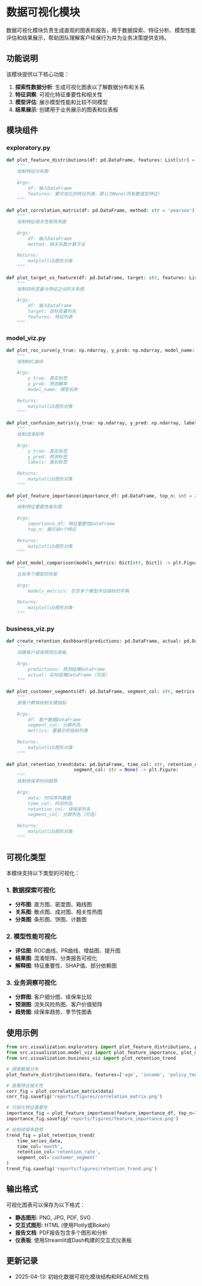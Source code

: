 # 数据可视化模块

数据可视化模块负责生成直观的图表和报告，用于数据探索、特征分析、模型性能评估和结果展示，帮助团队理解客户续保行为并为业务决策提供支持。

## 功能说明

该模块提供以下核心功能：

1. **探索性数据分析**: 生成可视化图表以了解数据分布和关系
2. **特征洞察**: 可视化特征重要性和相关性
3. **模型评估**: 展示模型性能和比较不同模型
4. **结果展示**: 创建用于业务展示的图表和仪表板

## 模块组件

### exploratory.py

```python
def plot_feature_distributions(df: pd.DataFrame, features: List[str] = None) -> None:
    """
    绘制特征分布图
    
    Args:
        df: 输入DataFrame
        features: 要可视化的特征列表，默认为None(所有数值型特征)
    """
    
def plot_correlation_matrix(df: pd.DataFrame, method: str = 'pearson') -> plt.Figure:
    """
    绘制特征相关性矩阵热图
    
    Args:
        df: 输入DataFrame
        method: 相关系数计算方法
        
    Returns:
        matplotlib图形对象
    """
    
def plot_target_vs_feature(df: pd.DataFrame, target: str, features: List[str]) -> None:
    """
    绘制目标变量与特征之间的关系图
    
    Args:
        df: 输入DataFrame
        target: 目标变量列名
        features: 特征列表
    """
```

### model_viz.py

```python
def plot_roc_curve(y_true: np.ndarray, y_prob: np.ndarray, model_name: str = 'Model') -> plt.Figure:
    """
    绘制ROC曲线
    
    Args:
        y_true: 真实标签
        y_prob: 预测概率
        model_name: 模型名称
        
    Returns:
        matplotlib图形对象
    """
    
def plot_confusion_matrix(y_true: np.ndarray, y_pred: np.ndarray, labels: List[str] = None) -> plt.Figure:
    """
    绘制混淆矩阵
    
    Args:
        y_true: 真实标签
        y_pred: 预测标签
        labels: 类别标签
        
    Returns:
        matplotlib图形对象
    """
    
def plot_feature_importance(importance_df: pd.DataFrame, top_n: int = 20) -> plt.Figure:
    """
    绘制特征重要性条形图
    
    Args:
        importance_df: 特征重要性DataFrame
        top_n: 展示前n个特征
        
    Returns:
        matplotlib图形对象
    """
    
def plot_model_comparison(models_metrics: Dict[str, Dict]) -> plt.Figure:
    """
    比较多个模型的性能
    
    Args:
        models_metrics: 包含多个模型评估指标的字典
        
    Returns:
        matplotlib图形对象
    """
```

### business_viz.py

```python
def create_retention_dashboard(predictions: pd.DataFrame, actual: pd.DataFrame = None) -> None:
    """
    创建客户续保预测仪表板
    
    Args:
        predictions: 预测结果DataFrame
        actual: 实际结果DataFrame（可选）
    """
    
def plot_customer_segments(df: pd.DataFrame, segment_col: str, metrics: List[str]) -> plt.Figure:
    """
    按客户群体绘制关键指标
    
    Args:
        df: 客户数据DataFrame
        segment_col: 分群列名
        metrics: 要展示的指标列表
        
    Returns:
        matplotlib图形对象
    """
    
def plot_retention_trend(data: pd.DataFrame, time_col: str, retention_col: str, 
                         segment_col: str = None) -> plt.Figure:
    """
    绘制续保率时间趋势
    
    Args:
        data: 时间序列数据
        time_col: 时间列名
        retention_col: 续保率列名
        segment_col: 分群列名（可选）
        
    Returns:
        matplotlib图形对象
    """
```

## 可视化类型

本模块支持以下类型的可视化：

### 1. 数据探索可视化

- **分布图**: 直方图、密度图、箱线图
- **关系图**: 散点图、成对图、相关性热图
- **分类图**: 条形图、饼图、计数图

### 2. 模型性能可视化

- **评估图**: ROC曲线、PR曲线、增益图、提升图
- **结果图**: 混淆矩阵、分类报告可视化
- **解释图**: 特征重要性、SHAP值、部分依赖图

### 3. 业务洞察可视化

- **分群图**: 客户细分图、续保率比较
- **预测图**: 流失风险热图、客户价值矩阵
- **趋势图**: 续保率趋势、季节性图表

## 使用示例

```python
from src.visualization.exploratory import plot_feature_distributions, plot_correlation_matrix
from src.visualization.model_viz import plot_feature_importance, plot_model_comparison
from src.visualization.business_viz import plot_retention_trend

# 探索数据分布
plot_feature_distributions(data, features=['age', 'income', 'policy_tenure'])

# 查看特征相关性
corr_fig = plot_correlation_matrix(data)
corr_fig.savefig('reports/figures/correlation_matrix.png')

# 可视化特征重要性
importance_fig = plot_feature_importance(feature_importance_df, top_n=15)
importance_fig.savefig('reports/figures/feature_importance.png')

# 绘制续保率趋势
trend_fig = plot_retention_trend(
    time_series_data, 
    time_col='month', 
    retention_col='retention_rate',
    segment_col='customer_segment'
)
trend_fig.savefig('reports/figures/retention_trend.png')
```

## 输出格式

可视化图表可以保存为以下格式：

- **静态图形**: PNG, JPG, PDF, SVG
- **交互式图形**: HTML (使用Plotly或Bokeh)
- **报告文档**: PDF报告包含多个图形和分析
- **仪表板**: 使用Streamlit或Dash构建的交互式仪表板

## 更新记录

- 2025-04-13: 初始化数据可视化模块结构和README文档 